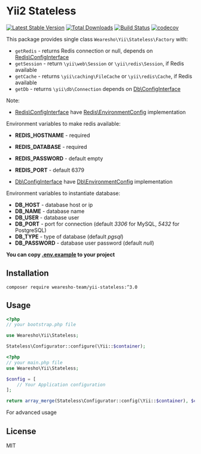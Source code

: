 # Yii2 Stateless

[![Latest Stable Version](https://poser.pugx.org/wearesho-team/yii2-stateless/v/stable.png)](https://packagist.org/packages/wearesho-team/yii2-stateless)
[![Total Downloads](https://poser.pugx.org/wearesho-team/yii2-stateless/downloads.png)](https://packagist.org/packages/wearesho-team/yii2-stateless)
[![Build Status](https://travis-ci.org/wearesho-team/yii2-stateless.svg?branch=master)](https://travis-ci.org/wearesho-team/yii2-stateless)
[![codecov](https://codecov.io/gh/wearesho-team/yii2-stateless/branch/master/graph/badge.svg)](https://codecov.io/gh/wearesho-team/yii2-stateless)

This package provides single class `Wearesho\Yii\Stateless\Factory` with:
- `getRedis` - returns Redis connection or null, depends on [Redis\ConfigInterface](./src/Db/ConfigInterface.php)
- `getSession` - return `\yii\web\Session` or `\yii\redis\Session`, if Redis available
- `getCache` - returns `\yii\caching\FileCache` or `\yii\redis\Cache`, if Redis available
- `getDb` - returns `\yii\db\Connection` depends on [Db\ConfigInterface](./src/Redis/ConfigInterface.php)

Note:
- [Redis\ConfigInterface](./src/Redis/ConfigInterface.php) have [Redis\EnvironmentConfig](./src/Redis/EnvironmentConfig.php) implementation

Environment variables to make redis available:

- **REDIS_HOSTNAME** - required
- **REDIS_DATABASE** - required
- **REDIS_PASSWORD** - default empty
- **REDIS_PORT** - default 6379

- [Db\ConfigInterface](./src/Db/ConfigInterface.php) have [Db\EnvironmentConfig](./src/Db/EnvironmentConfig.php) implementation

Environment variables to instantiate database:

- **DB_HOST** - database host or ip
- **DB_NAME** - database name
- **DB_USER** - database user 
- **DB_PORT** - port for connection (default *3306* for MySQL, *5432* for PostgreSQL)
- **DB_TYPE** - type of database (default *pgsql*)
- **DB_PASSWORD** - database user password (default *null*)

**You can copy [.env.example](./.env.example) to your project**

## Installation
`composer require wearesho-team/yii-stateless:^3.0`

## Usage
```php
<?php
// your bootstrap.php file

use Wearesho\Yii\Stateless;

Stateless\Configurator::configure(\Yii::$container);
```

```php
<?php
// your main.php file
use Wearesho\Yii\Stateless;

$config = [
    // Your Application configuration 
];

return array_merge(Stateless\Configurator::config(\Yii::$container), $config);
```

For advanced usage 

## License
MIT
